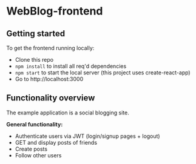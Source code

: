 # WebBlog-frontend

## Getting started

To get the frontend running locally:

- Clone this repo
- `npm install` to install all req'd dependencies
- `npm start` to start the local server (this project uses create-react-app)
-  Go to http://localhost:3000
 
## Functionality overview

The example application is a social blogging site.

**General functionality:**

- Authenticate users via JWT (login/signup pages + logout)
- GET and display posts of friends
- Create posts
- Follow other users